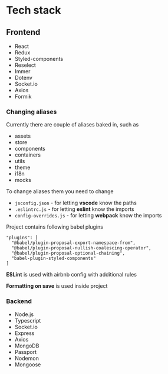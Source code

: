 # Tech stack

## Frontend
* React
* Redux
* Styled-components
* Reselect
* Immer
* Dotenv
* Socket.io
* Axios
* Formik

### Changing aliases
Currently there are couple of aliases baked in, such as
* assets
* store
* components
* containers
* utils
* theme
* i18n
* mocks

To change aliases them you need to change 
* `jsconfig.json` - for letting __vscode__ know the paths
* `.eslintrc.js` - for letting __eslint__ know the imports
* `config-overrides.js` - for letting __webpack__ know the imports

Project contains following babel plugins
```
"plugins": [
  "@babel/plugin-proposal-export-namespace-from",
  "@babel/plugin-proposal-nullish-coalescing-operator",
  "@babel/plugin-proposal-optional-chaining",
  "babel-plugin-styled-components"
]
```
__ESLint__ is used with airbnb config with additional rules

__Formatting on save__ is used inside project




### Backend
* Node.js
* Typescript
* Socket.io
* Express
* Axios
* MongoDB
* Passport
* Nodemon
* Mongoose
